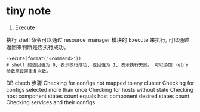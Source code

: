 # tiny note

1. Execute

执行 shell 命令可以通过 resource_manager 模块的 Execute 来执行, 可以通过返回来判断是否执行成功。

```
Execute(format('<command>'))
# shell 的返回值为 0, 表示执行成功, 返回值为 1, 表示执行失败。 可以添加 retry 参数来设置重复次数。
```

DB chech 步骤
Checking for configs not mapped to any cluster
Checking for configs selected more than once
Checking for hosts without state
Checking host component states count equals host component desired states count
Checking services and their configs
